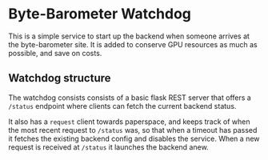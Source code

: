 # Byte-Barometer Watchdog

This is a simple service to start up the backend when someone arrives at the byte-barometer site. It is added to conserve GPU resources as much as possible, and save on costs.

## Watchdog structure

The watchdog consists consists of a basic flask REST server that offers a `/status` endpoint where clients can fetch the current backend status.

It also has a `request` client towards paperspace, and keeps track of when the most recent request to `/status` was, so that when a timeout has passed it fetches the existing backend config and disables the service. When a new request is received at `/status` it launches the backend anew.
